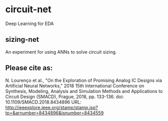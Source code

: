 # circuit-net
Deep Learning for EDA

## sizing-net
An experiment for using ANNs to solve circuit sizing.

## Please cite as:
N. Lourenço et al., "On the Exploration of Promising Analog IC Designs via Artificial Neural Networks," 2018 15th International Conference on Synthesis, Modeling, Analysis and Simulation Methods and Applications to Circuit Design (SMACD), Prague, 2018, pp. 133-136.
doi: 10.1109/SMACD.2018.8434896
URL: http://ieeexplore.ieee.org/stamp/stamp.jsp?tp=&arnumber=8434896&isnumber=8434559

